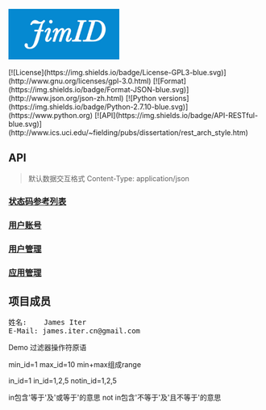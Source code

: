 <p>
<img width="220" height="100" src="./JimID-Logo.jpg">
</p>
[![License](https://img.shields.io/badge/License-GPL3-blue.svg)](http://www.gnu.org/licenses/gpl-3.0.html)
[![Format](https://img.shields.io/badge/Format-JSON-blue.svg)](http://www.json.org/json-zh.html)
[![Python versions](https://img.shields.io/badge/Python-2.7.10-blue.svg)](https://www.python.org)
[![API](https://img.shields.io/badge/API-RESTful-blue.svg)](http://www.ics.uci.edu/~fielding/pubs/dissertation/rest_arch_style.htm)

## API
> 默认数据交互格式 Content-Type: application/json

### [状态码参考列表](docs/state_code.md)
### [用户账号](docs/user.md)
### [用户管理](docs/user_mgmt.md)
### [应用管理](docs/app.md)

## 项目成员
<pre>
姓名:    James Iter
E-Mail: james.iter.cn@gmail.com
</pre>

Demo
过滤器操作符原语

min_id=1
max_id=10
min+max组成range

in_id=1
in_id=1,2,5
notin_id=1,2,5

in包含'等于'及'或等于'的意思
not in包含'不等于'及'且不等于'的意思
